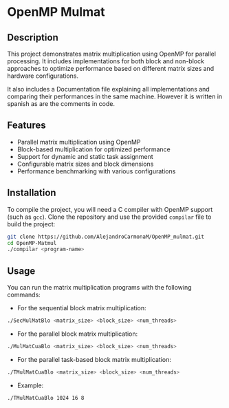 # OpenMP Mulmat

## Description

This project demonstrates matrix multiplication using OpenMP for parallel processing. It includes implementations for both block and non-block approaches to optimize performance based on different matrix sizes and hardware configurations.

It also includes a Documentation file explaining all implementations and comparing their performances in the same machine. However it is written in spanish as are the comments in code.

## Features

- Parallel matrix multiplication using OpenMP
- Block-based multiplication for optimized performance
- Support for dynamic and static task assignment
- Configurable matrix sizes and block dimensions
- Performance benchmarking with various configurations

## Installation

To compile the project, you will need a C compiler with OpenMP support (such as `gcc`). Clone the repository and use the provided `compilar` file to build the project:

```sh
git clone https://github.com/AlejandroCarmonaM/OpenMP_mulmat.git
cd OpenMP-Matmul
./compilar <program-name>
```

## Usage

You can run the matrix multiplication programs with the following commands:

- For the sequential block matrix multiplication:

```sh
./SecMulMatBlo <matrix_size> <block_size> <num_threads>
```

- For the parallel block matrix multiplication:
```sh
./MulMatCuaBlo <matrix_size> <block_size> <num_threads>
```

- For the parallel task-based block matrix multiplication:
```sh
./TMulMatCuaBlo <matrix_size> <block_size> <num_threads>
```

- Example:
```sh
./TMulMatCuaBlo 1024 16 8
```